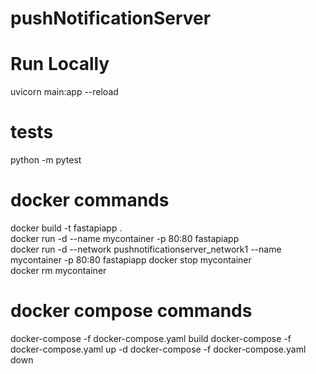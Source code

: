 # pushNotificationServer

# Run Locally

uvicorn main:app --reload

# tests

python -m pytest

# docker commands

docker build -t fastapiapp .  
docker run -d --name mycontainer -p 80:80 fastapiapp  
docker run -d --network pushnotificationserver_network1 --name mycontainer -p 80:80 fastapiapp
docker stop mycontainer  
docker rm mycontainer

# docker compose commands

docker-compose -f docker-compose.yaml build
docker-compose -f docker-compose.yaml up -d
docker-compose -f docker-compose.yaml down

